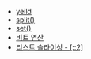 - [yeild](https://github.com/SeoMiYoung/miyoung-zone/issues/151)
- [split()](https://github.com/SeoMiYoung/miyoung-zone/issues/4)
- [set()](https://github.com/SeoMiYoung/miyoung-zone/issues/6)
- [비트 연산](https://github.com/SeoMiYoung/miyoung-zone/issues/160)
- [리스트 슬라이싱 - [::2]](https://github.com/SeoMiYoung/miyoung-zone/issues/161)
